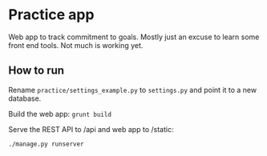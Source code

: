 Practice app
============

Web app to track commitment to goals. Mostly just an excuse to learn some front end tools. Not much is working yet.

How to run
----------
Rename `practice/settings_example.py` to `settings.py` and point it to a new database.

Build the web app: `grunt build`

Serve the REST API to /api and web app to /static:

    ./manage.py runserver
